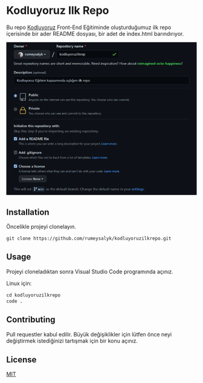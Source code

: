 # Kodluyoruz Ilk Repo

Bu repo [Kodluyoruz](https://www.kodluyoruz.org/) Front-End Eğitiminde oluşturduğumuz ilk repo içerisinde bir ader README dosyası, bir adet de index.html barındırıyor.


![Repo Resmi](https://github.com/rumeysalyk/kodluyoruzilkrepo/blob/main/repo.png)

## Installation

Öncelikle projeyi clonelayın.

```
git clone https://github.com/rumeysalyk/kodluyoruzilkrepo.git 
```

## Usage

Projeyi cloneladıktan sonra Visual Studio Code programında açınız.

Linux için:

```
cd kodluyoruzilkrepo
code .
```

## Contributing

Pull requestler kabul edilir. Büyük değişiklikler için lütfen önce neyi değiştirmek istediğinizi tartışmak için bir konu açınız.

## License

[MIT](https://github.com/rumeysalyk/kodluyoruzilkrepo/blob/main/LICENSE)
